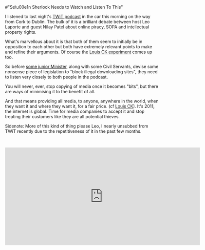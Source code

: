 #"Se\u00e1n Sherlock Needs to Watch and Listen To This"


 <p>I listened to last night's <a href="http://twit.tv/show/this-week-in-tech/332">TWiT podcast</a> in the car this morning on the way from Cork to Dublin. The bulk of it is a brilliant debate between host Leo Laporte and guest Nilay Patel about online piracy, SOPA and intellectual property rights.&nbsp;</p>
<p>What's marvellous about it is that both of them seem to initially be in opposition to each other but both have extremely relevant points to make and refine their arguments. Of course the <a href="http://www.avc.com/a_vc/2011/12/some-thoughts-on-the-louis-ck-experiment.html">Louis CK experiment</a> comes up too.</p>
<p>So before <a href="http://www.irishtimes.com/newspaper/frontpage/2011/1219/1224309259318.html">some junior Minister</a>, along with some Civil Servants, devise some nonsense piece of legislation to "block illegal downloading sites", they need to listen very closely to both people in the podcast.</p>
<p>You will never, ever, stop copying of media once it becomes "bits", but there are ways of minimising it to the benefit of all.</p>
<p>And that means providing all media, to anyone, anywhere in the world, when they want it and where they want it, for a fair price. (cf <a href="https://buy.louisck.net/">Louis CK</a>). It's 2011, the internet is global. Time for media companies to accept it and stop treating their customers like they are all potential thieves.</p>
<p>Sidenote: More of this kind of thing please Leo, I nearly unsubbed from TWiT recently due to the repetitiveness of it in the past few months.</p>
<p>&nbsp;</p>
<p><iframe scrolling="no" marginheight="0" marginwidth="0" src="http://twit.tv/embed/10359" frameborder="0" height="320" width="640"></iframe></p>
 